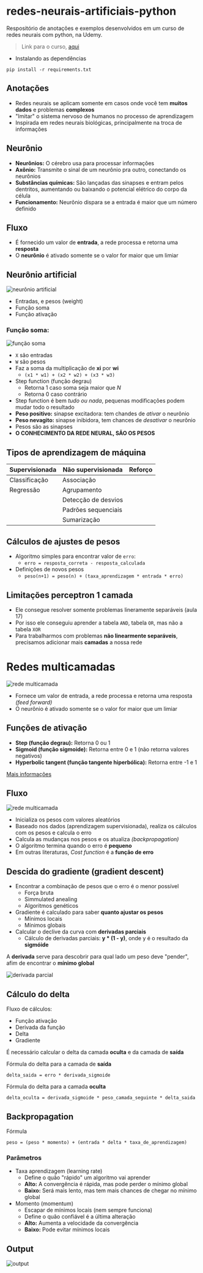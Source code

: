 # redes-neurais-artificiais-python
Respositório de anotações e exemplos desenvolvidos em um curso de redes neurais com python, na Udemy.

> Link para o curso, [aqui](https://www.udemy.com/course/redes-neurais-artificiais-em-python/)

- Instalando as dependências
```
pip install -r requirements.txt
```

## Anotações

- Redes neurais se aplicam somente em casos onde você tem **muitos dados** e problemas **complexos**
- "Imitar" o sistema nervoso de humanos no processo de aprendizagem
- Inspirada em redes neurais biológicas, principalmente na troca de informações

## Neurônio

- **Neurônios:** O cérebro usa para processar informações
- **Axônio:** Transmite o sinal de um neurônio pra outro, conectando os neurônios
- **Substâncias químicas:** São lançadas das sinapses e entram pelos dentritos, aumentando ou baixando o potencial elétrico do corpo da célula
- **Funcionamento:** Neurônio dispara se a entrada é maior que um número definido

## Fluxo

- É fornecido um valor de **entrada**, a rede processa e retorna uma **resposta**
- O **neurônio** é ativado somente se o valor for maior que um limiar

## Neurônio artificial

![neurônio artificial](https://github.com/renanstd/redes-neurais-artificiais-python/blob/main/images/neuronio_artificial.png)

- Entradas, e pesos (weight)
- Função soma
- Função ativação

### Função soma:

![função soma](https://github.com/renanstd/redes-neurais-artificiais-python/blob/main/images/funcao_soma.png)

- `X` são entradas
- `W` são pesos
- Faz a soma da multiplicação de **xi** por **wi**
    - `(x1 * w1) + (x2 * w2) + (x3 * w3)`
- Step function (função degrau)
    - Retorna 1 caso soma seja maior que *N*
    - Retorna 0 caso contrário
- Step function é bem *tudo ou nada*, pequenas modificações podem mudar todo o resultado
- **Peso positivo:** sinapse excitadora: tem chandes de *ativar* o neurônio
- **Peso nevagito:** sinapse inibidora, tem chances de *desativar* o neurônio
- Pesos são as sinapses
- **O CONHECIMENTO DA REDE NEURAL, SÃO OS PESOS**

## Tipos de aprendizagem de máquina

| **Supervisionada** | **Não supervisionada** | **Reforço** |
|---|---|---|
| Classificação | Associação |   |
| Regressão | Agrupamento |   |
|   | Detecção de desvios |   |
|   | Padrões sequenciais |   |
|   | Sumarização |   |

## Cálculos de ajustes de pesos

- Algoritmo simples para encontrar valor de `erro`:
    - `erro = resposta_correta - resposta_calculada`
- Definições de novos pesos
    - `peso(n+1) = peso(n) + (taxa_aprendizagem * entrada * erro)`

## Limitações perceptron 1 camada

- Ele consegue resolver somente problemas lineramente separáveis (aula 17)
- Por isso ele conseguiu aprender a tabela `AND`, tabela `OR`, mas não a tabela `XOR`
- Para trabalharmos com problemas **não linearmente separáveis**, precisamos adicionar mais **camadas** a nossa rede

# Redes multicamadas

![rede multicamada](https://github.com/renanstd/redes-neurais-artificiais-python/blob/main/images/multicamadas.png)

- Fornece um valor de entrada, a rede processa e retorna uma resposta *(feed forward)*
- O neurônio é ativado somente se o valor for maior que um limiar

## Funções de ativação

- **Step (função degrau):** Retorna 0 ou 1
- **Sigmoid (função sigmoide):** Retorna entre 0 e 1 (não retorna valores negativos)
- **Hyperbolic tangent (função tangente hiperbólica):** Retorna entre -1 e 1

[Mais informações](https://en.wikipedia.org/wiki/Activation_function)

## Fluxo

![rede multicamada](https://github.com/renanstd/redes-neurais-artificiais-python/blob/main/images/fluxo.png)

- Inicializa os pesos com valores aleatórios
- Baseado nos dados (aprendizagem supervisionada), realiza os cálculos com os pesos e calcula o erro
- Calcula as mudanças nos pesos e os atualiza *(backpropagation)*
- O algoritmo termina quando o erro é **pequeno**
- Em outras literaturas, *Cost function* é a **função de erro**

## Descida do gradiente (gradient descent)

- Encontrar a combinação de pesos que o erro é o menor possível
    - Força bruta
    - Simmulated anealing
    - Algoritmos genéticos
- Gradiente é calculado para saber **quanto ajustar os pesos**
    - Mínimos locais
    - Mínimos globais
- Calcular o declive da curva com **derivadas parciais**
    - Cálculo de derivadas parciais: **y * (1 - y)**, onde y é o resultado da **sigmóide**

A **derivada** serve para descobrir para qual lado um peso deve "pender", afim de encontrar o **mínimo global**

![derivada parcial](https://github.com/renanstd/redes-neurais-artificiais-python/blob/main/images/derivada.png)

## Cálculo do delta

Fluxo de cálculos:
- Função ativação
- Derivada da função
- Delta
- Gradiente

É necessário calcular o delta da camada **oculta** e da camada de **saída**

Fórmula do delta para a camada de **saída**
```
delta_saida = erro * derivada_sigmoide
```

Fórmula do delta para a camada **oculta**
```
delta_oculta = derivada_sigmoide * peso_camada_seguinte * delta_saida
```

## Backpropagation

Fórmula
```
peso = (peso * momento) + (entrada * delta * taxa_de_aprendizagem)
```

### Parâmetros

- Taxa aprendizagem (learning rate)
    - Define o quão "rápido" um algoritmo vai aprender
    - **Alto:** A convergência é rápida, mas pode perder o mínimo global
    - **Baixo:** Será mais lento, mas tem mais chances de chegar no mínimo global
- Momento (momentum)
    - Escapar de mínimos locais (nem sempre funciona)
    - Define o quão confiável é a última alteração
    - **Alto:** Aumenta a velocidade da convergência
    - **Baixo:** Pode evitar mínimos locais

## Output

![output](https://github.com/renanstd/redes-neurais-artificiais-python/blob/main/images/result.png)
